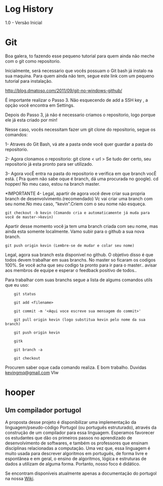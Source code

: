 Log History
=====
1.0 - Versão Inicial

Git
=====
Boa galera, to fazendo esse pequeno tutorial para quem ainda não meche com o git como repositorio.

Inicialmente, será necessario que vocês possuam o Git bash já instalo na sua maquina.
Para quem ainda não tem, segue este link com um pequeno tutorial para instalação.

http://blog.dmatoso.com/2011/09/git-no-windows-github/

É importante realizar o Passo 3.
Não esquecendo de add a SSH key , a opção você encontra em Settings.

Depois do Passo 3, já não é necessario criamos o repositorio, logo porque ele já esta criado por min!

Nesse caso, vocês necessitam fazer um git clone do repositorio, segue os comandos:

1- Atraves do Git Bash, vá ate a pasta onde você quer guardar a pasta do repositorio.

2- Agora clonamos o repositorio:
    git clone < url >
Se tudo der certo, seu repositorio já esta pronto para ser utilizado.

3- Agora vocÊ entra na pasta do repositorio e verifica em que branch vocÊ está. ( Pra quem não sabe oque é branch, dá uma procurada no google).
    cd hopper/
No meu caso, estou na branch master.

*IMPORTANTE
4- Legal, apartir de agora você deve criar sua propria branch de desenvolvimento.(recomendado)
Vc vai criar uma branch com seu nome.No meu caso, "kevin".Criem com o seu nome não esqueça.

    git checkout -b kevin (Comando cria e automaticamente já muda para você de master->kevin)

Apartir desse momento você ja tem uma branch criada com seu nome, mas ainda esta somente localmente. Vamo subir para o github a sua nova branch.

    git push origin kevin (Lembre-se de mudar e colar seu nome)

Legal, agora sua branch esta disponivel no github.
O objetivo disso é que todos devem trabalhar em suas branchs. No master so ficaram os codigos 100%. Se você acha que seu codigo ta pronto para ir para o master.. avisar aos membros de equipe e esperar o feedback positivo de todos..

Para trabalhar com suas branchs segue a lista de algums comandos utils que eu uso:
        
        git status
        
        git add <filename>
        
        git commit -m '<Aqui voce escreve sua mensagem do commit>'
        
        git pull origin kevin (logo substitua kevin pelo nome da sua branch)
        
        git push origin kevin
        
        gitk
        
        git branch -a
        
        git checkout

Procurem saber oque cada comando realiza. E bom trabalho.
Duvidas kevingmq@gmail.com
Vlw



hooper 
======
Um compilador portugol
-----------------------

A proposta desse projeto é disponibilizar uma implementação da linguagem/pseudo-código Portugol (ou  português estruturado), através da construção de um compilador para essa linguagem.
Esperamos favorecer os estudantes que dão os primeiros passos no aprendizado de desenvolvimento de softwares,  e também  os professores que ensinam disciplinas relacionadas a computação.
Uma vez que, essa linguagem é muito usada para descrever algoritmos em português, de forma livre e espontânea e em geral, o ensino de algoritmos, lógica e estruturas de dados a utilizam de alguma forma.
Portanto, nosso foco é didático.

Se encontram disponíveis atualmente apenas a documentação do portugol na nossa [Wiki](https://github.com/darlissonmar/hopper/wiki).
